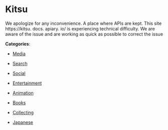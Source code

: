 # Kitsu

We apologize for any inconvenience. A place where APIs are kept. This site https://kitsu. docs. apiary. io/ is experiencing technical difficulty. We are aware of the issue and are working as quick as possible to correct the issue

**Categories**:

- [Media](https://github/apis-list/apis-list#media)

- [Search](https://github/apis-list/apis-list#search)

- [Social](https://github/apis-list/apis-list#social)

- [Entertainment](https://github/apis-list/apis-list#entertainment)

- [Animation](https://github/apis-list/apis-list#animation)

- [Books](https://github/apis-list/apis-list#books)

- [Collecting](https://github/apis-list/apis-list#collecting)

- [Japanese](https://github/apis-list/apis-list#japanese)



